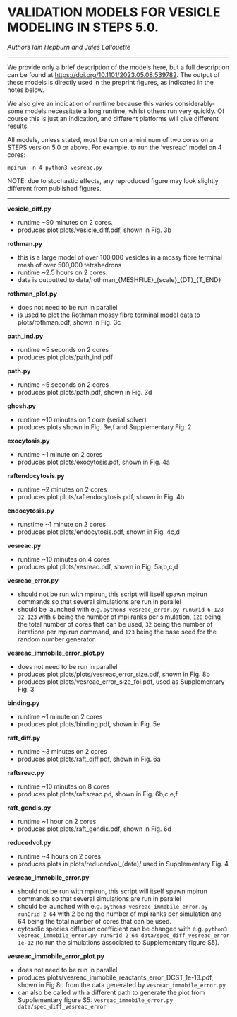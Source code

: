 
# VALIDATION MODELS FOR VESICLE MODELING IN STEPS 5.0. 
*Authors Iain Hepburn and Jules Lallouette*

---------------------------------------------------------------------

We provide only a brief description of the models here, but a full description can be found at https://doi.org/10.1101/2023.05.08.539782. 
The output of these models is directly used in the preprint figures, as indicated in the notes below. 

We also give an indication of runtime because this varies considerably- some models necessitate a long runtime, whilst others run very quickly. Of course this is just an indication, and different platforms will give different results.  

All models, unless stated, must be run on a minimum of two cores on a STEPS version 5.0 or above. For example, to run the 'vesreac' model on 4 cores:
 ```
 mpirun -n 4 python3 vesreac.py
 ```

NOTE: due to stochastic effects, any reproduced figure may look slightly different from published figures. 

---------------------------------------------------------------------


**vesicle_diff.py**
 - runtime ~90 minutes on 2 cores. 
 - produces plot plots/vesicle\_diff.pdf, shown in Fig. 3b

**rothman.py**
 - this is a large model of over 100,000 vesicles in a mossy fibre terminal mesh of over 500,000 tetrahedrons
 - runtime ~2.5 hours on 2 cores.
 - data is outputted to data/rothman\_{MESHFILE}\_{scale}\_{DT}\_{T\_END}

**rothman_plot.py**
 - does not need to be run in parallel
 - is used to plot the Rothman mossy fibre terminal model data to plots/rothman.pdf, shown in Fig. 3c 

**path_ind.py**
 - runtime ~5 seconds on 2 cores 
 - produces plot plots/path\_ind.pdf

**path.py**
 - runtime ~5 seconds on 2 cores 
 - produces plot plots/path.pdf, shown in Fig. 3d

**ghosh.py**
 - runtime ~10 minutes on 1 core (serial solver)
 - produces plots shown in Fig. 3e,f and Supplementary Fig. 2

**exocytosis.py**
 - runtime ~1 minute on 2 cores 
 - produces plot plots/exocytosis.pdf, shown in Fig. 4a

**raftendocytosis.py**
 - runtime ~2 minutes on 2 cores 
 - produces plot plots/raftendocytosis.pdf, shown in Fig. 4b

**endocytosis.py**
 - runstime ~1 minute on 2 cores 
 - produces plot plots/endocytosis.pdf, shown in Fig. 4c,d

**vesreac.py**
 - runtime ~10 minutes on 4 cores
 - produces plot plots/vesreac.pdf, shown in Fig. 5a,b,c,d

**vesreac_error.py**
 - should not be run with mpirun, this script will itself spawn mpirun commands so that several simulations are run in parallel
 - should be launched with e.g. `python3 vesreac_error.py runGrid 6 128 32 123` with `6` being the number of mpi ranks per simulation, `128` being the total number of cores that can be used, `32` being the number of iterations per mpirun command, and `123` being the base seed for the random number generator.

**vesreac_immobile_error_plot.py**
 - does not need to be run in parallel
 - produces plot plots/plots/vesreac_error_size.pdf, shown in Fig. 8b
 - produces plot plots/vesreac_error_size_foi.pdf, used as Supplementary Fig. 3 
 
**binding.py**
 - runtime ~1 minute on 2 cores
 - produces plot plots/binding.pdf, shown in Fig. 5e

**raft_diff.py**
 - runtime ~3 minutes on 2 cores
 - produces plot plots/raft\_diff.pdf, shown in Fig. 6a

**raftsreac.py**
 - runtime ~10 minutes on 8 cores
 - produces plot plots/raftsreac.pd, shown in Fig. 6b,c,e,f

**raft_gendis.py**
 - runtime ~1 hour on 2 cores
 - produces plot plots/raft\_gendis.pdf, shown in Fig. 6d

**reducedvol.py**
 - runtime ~4 hours on 2 cores
 - produces plots in plots/reducedvol\_(date)/ used in Supplementary Fig. 4

**vesreac_immobile_error.py**
 - should not be run with mpirun, this script will itself spawn mpirun commands so that several simulations are run in parallel
 - should be launched with e.g. `python3 vesreac_immobile_error.py runGrid 2 64` with 2 being the number of mpi ranks per simulation and 64 being the total number of cores that can be used.
 - cytosolic species diffusion coefficient can be changed with e.g. `python3 vesreac_immobile_error.py runGrid 2 64 data/spec_diff_vesreac_error 1e-12` (to run the simulations associated to Supplementary figure S5).

**vesreac_immobile_error_plot.py**
 - does not need to be run in parallel
 - produces plots/vesreac_immobile_reactants_error_DCST_1e-13.pdf, shown in Fig 8c from the data generated by `vesreac_immobile_error.py`
 - can also be called with a different path to generate the plot from Supplementary figure S5: `vesreac_immobile_error.py data/spec_diff_vesreac_error`



